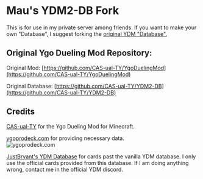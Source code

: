# Mau's YDM2-DB Fork
This is for use in my private server among friends. If you want to make your own "Database", I suggest forking the [original YDM "Database".](https://github.com/CAS-ual-TY/YDM2-DB)

## Original Ygo Dueling Mod Repository:
Original Mod:
[https://github.com/CAS-ual-TY/YgoDuelingMod](https://github.com/CAS-ual-TY/YgoDuelingMod)

Original Database:
[https://github.com/CAS-ual-TY/YDM2-DB](https://github.com/CAS-ual-TY/YDM2-DB)
## Credits
[CAS-ual-TY](https://github.com/CAS-ual-TY) for the Ygo Dueling Mod for Minecraft.

[ygoprodeck.com](https://ygoprodeck.com/)  for providing necessary data.  
![ygoprodeck.com](https://i.imgur.com/ogOdaqa.png "ygoprodeck.com")   

[JustBryant's YDM Database](https://github.com/JustBryant/YDM2-DB-1) for cards past the vanilla YDM database. I only use the official cards provided from this database. If I am doing anything wrong, contact me in the official YDM discord.
